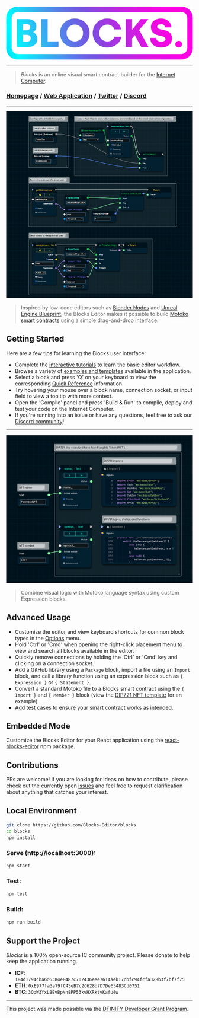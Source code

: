 [![Blocks.](./public/img/logo-gradient.png)](https://blocks-editor.github.io/blocks/)

---

> *Blocks* is an online visual smart contract builder for the [Internet Computer](https://dfinity.org/).

### [Homepage](https://blocks-editor.github.io) / [Web Application](https://blocks-editor.github.io/blocks) / [Twitter](https://twitter.com/BlocksEditor) / [Discord](https://discord.gg/jDDWtKwWQf)

---

[![A simple fungible token example](./public/img/example/currency-v3.png)](https://blocks-editor.github.io/blocks/)

> Inspired by low-code editors such as [Blender Nodes](https://docs.blender.org/manual/en/latest/compositing/introduction.html) and [Unreal Engine Blueprint](https://docs.unrealengine.com/4.27/en-US/ProgrammingAndScripting/Blueprints/), the Blocks Editor makes it possible to build [Motoko smart contracts](https://smartcontracts.org/docs/language-guide/motoko.html) using a simple drag-and-drop interface.

## Getting Started

Here are a few tips for learning the Blocks user interface:

- Complete the [interactive tutorials](https://blocks-editor.github.io/blocks/?menu=tutorials) to learn the basic editor workflow.
- Browse a variety of [examples and templates](https://blocks-editor.github.io/blocks/?menu=load) available in the application.
- Select a block and press 'Q' on your keyboard to view the corresponding [Quick Reference](https://blocks-editor.github.io/blocks/?menu=reference) information. 
- Try hovering your mouse over a block name, connection socket, or input field to view a tooltip with more context.
- Open the 'Compile' panel and press 'Build & Run' to compile, deploy and test your code on the Internet Computer. 
- If you're running into an issue or have any questions, feel free to ask our [Discord community](https://discord.gg/jDDWtKwWQf)!

---

[![A simple NFT example](./public/img/example/nft-v1.png)](https://blocks-editor.github.io/blocks/)

> Combine visual logic with Motoko language syntax using custom Expression blocks. 

## Advanced Usage

- Customize the editor and view keyboard shortcuts for common block types in the [Options](https://blocks-editor.github.io/blocks/?menu=settings) menu.
- Hold 'Ctrl' or 'Cmd' when opening the right-click placement menu to view and search all blocks available in the editor. 
- Quickly remove connections by holding the 'Ctrl' or 'Cmd' key and clicking on a connection socket.
- Add a GitHub library using a `Package` block, import a file using an `Import` block, and call a library function using an expression block such as `{ Expression }` or `{ Statement }`.
- Convert a standard Motoko file to a Blocks smart contract using the `{ Import }` and `{ Member }` block (view the [DIP721 NFT template](https://blocks-editor.github.io/blocks/?menu=load) for an example).
- Add test cases to ensure your smart contract works as intended.

## Embedded Mode

Customize the Blocks Editor for your React application using the [react-blocks-editor](https://www.npmjs.com/package/react-blocks-editor) npm package.

## Contributions

PRs are welcome! If you are looking for ideas on how to contribute, please check out the currently open [issues](https://github.com/Blocks-Editor/blocks/issues) and feel free to request clarification about anything that catches your interest. 

## Local Environment

```sh
git clone https://github.com/Blocks-Editor/blocks
cd blocks
npm install
```

### Serve (http://localhost:3000):

```bash
npm start
```

### Test:

```bash
npm test
```

### Build:

```bash
npm run build
```

## Support the Project

*Blocks* is a 100% open-source IC community project.
Please donate to help keep the application running.

- **ICP**: `184d1794cba6d6384e8487c702436eee7614aeb17cbfc94fcfa328b3f7bf7f75`
- **ETH**: `0xE977fa3a79fC45eB7c2C628d7D7De65483Cd0751`
- **BTC**: `3QpW3YxLBEvBpNn8PP53kvHXRktvKafu4w`

---

This project was made possible via the [DFINITY Developer Grant Program](https://dfinity.org/grants/).
